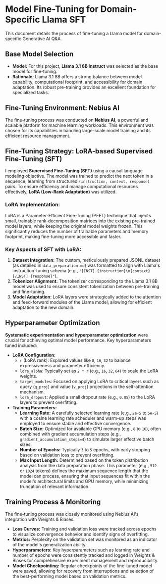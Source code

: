 # Model Fine-Tuning for Domain-Specific Llama SFT

This document details the process of fine-tuning a Llama model for domain-specific Generative AI Q&A.


## Base Model Selection

* **Model:** For this project, **Llama 3.1 8B Instruct** was selected as the base model for fine-tuning.
* **Rationale:** Llama 3.1 8B offers a strong balance between model capability, computational footprint, and accessibility for domain adaptation. Its robust pre-training provides an excellent foundation for specialized tasks.


## Fine-Tuning Environment: Nebius AI

The fine-tuning process was conducted on **Nebius AI**, a powerful and scalable platform for machine learning workloads. This environment was chosen for its capabilities in handling large-scale model training and its efficient resource management.


## Fine-Tuning Strategy: LoRA-based Supervised Fine-Tuning (SFT)

I employed **Supervised Fine-Tuning (SFT)** using a causal language modeling objective. The model was trained to predict the next token in a sequence, learning from structured `(instruction, context, response)` pairs. To ensure efficiency and manage computational resources effectively, **LoRA (Low-Rank Adaptation)** was utilized.

### LoRA Implementation:
LoRA is a Parameter-Efficient Fine-Tuning (PEFT) technique that injects small, trainable rank-decomposition matrices into the existing pre-trained model layers, while keeping the original model weights frozen. This significantly reduces the number of trainable parameters and memory footprint, making fine-tuning more accessible and faster.

### Key Aspects of SFT with LoRA:

1.  **Dataset Integration:** The custom, meticulously prepared JSONL dataset (as detailed in `data_preparation.md`) was formatted to align with Llama's instruction-tuning schema (e.g., `"[INST] {instruction}\n{context} [/INST] {response}"`).
2.  **Tokenizer Alignment:** The tokenizer corresponding to the Llama 3.1 8B model was used to ensure consistent tokenization between pre-training and fine-tuning.
3.  **Model Adaptation:** LoRA layers were strategically added to the attention and feed-forward modules of the Llama model, allowing for efficient adaptation to the new domain.


## Hyperparameter Optimization

**Systematic experimentation and hyperparameter optimization** were crucial for achieving optimal model performance. Key hyperparameters tuned included:

* **LoRA Configuration:**
    * `r` (LoRA rank): Explored values like `8`, `16`, `32` to balance expressiveness and parameter efficiency.
    * `lora_alpha`: Typically set as `2 * r` (e.g., `16`, `32`, `64`) to scale the LoRA weights.
    * `target_modules`: Focused on applying LoRA to critical layers such as query (`q_proj`) and value (`v_proj`) projections in the self-attention mechanism.
    * `lora_dropout`: Applied a small dropout rate (e.g., `0.05`) to the LoRA layers to prevent overfitting.
* **Training Parameters:**
    * **Learning Rate:** A carefully selected learning rate (e.g., `2e-5` to `5e-5`) with a cosine learning rate scheduler and warm-up steps was employed to ensure stable and effective convergence.
    * **Batch Size:** Optimized for available GPU memory (e.g., `8` to `16`), often combined with gradient accumulation steps (e.g., `gradient_accumulation_steps=4`) to simulate larger effective batch sizes.
    * **Number of Epochs:** Typically `3` to `5` epochs, with early stopping based on validation loss to prevent overfitting.
    * **Max Input Length:** Determined based on the token distribution analysis from the data preparation phase. This parameter (e.g., `512` or `1024` tokens) defines the maximum sequence length that the model can process, ensuring that input sequences fit within the model's architectural limits and GPU memory, while minimizing truncation of relevant information.


## Training Process & Monitoring

The fine-tuning process was closely monitored using Nebius AI's integration with Weights & Biases.

* **Loss Curves:** Training and validation loss were tracked across epochs to visualize convergence behavior and identify signs of overfitting.
* **Metrics:** Perplexity on the validation set was monitored as an indicator of the model's generalization ability.
* **Hyperparameters:** Key hyperparameters such as learning rate and number of epochs were consistently tracked and logged in Weights & Biases for comprehensive experiment management and reproducibility.
* **Model Checkpointing:** Regular checkpoints of the fine-tuned model were saved, allowing for recovery from interruptions and selection of the best-performing model based on validation metrics.